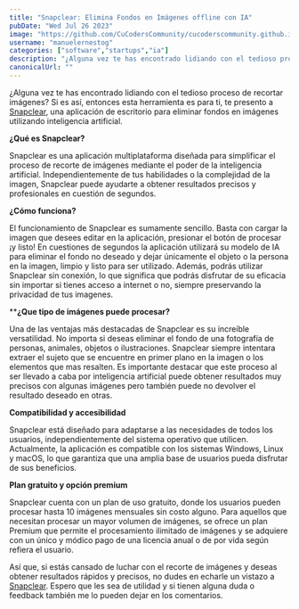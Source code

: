 ```yaml
---
title: "Snapclear: Elimina Fondos en Imágenes offline con IA"
pubDate: "Wed Jul 26 2023"
image: "https://github.com/CuCodersCommunity/cucoderscommunity.github.io/assets/53962116/ba4f291d-098f-42c7-be18-114513664413"
username: "manuelernestog"
categories: ["software","startups","ia"]
description: "¿Alguna vez te has encontrado lidiando con el tedioso proceso de recortar imágenes? Si es así, entonces esta herramienta es para ti, te presento a **Snapclear**, una aplicación de escritorio para eliminar fondos en imágenes utilizando IA."
canonicalUrl: ""
---
```


¿Alguna vez te has encontrado lidiando con el tedioso proceso de recortar imágenes? Si es así, entonces esta herramienta es para ti, te presento a [Snapclear](https://www.snapclear.app/), una aplicación de escritorio para eliminar fondos en imágenes utilizando inteligencia artificial.

**¿Qué es Snapclear?** 

Snapclear es una aplicación multiplataforma diseñada para simplificar el proceso de recorte de imágenes mediante el poder de la inteligencia artificial. Independientemente de tus habilidades o la complejidad de la imagen, Snapclear puede ayudarte a obtener resultados precisos y profesionales en cuestión de segundos.

**¿Cómo funciona?** 

El funcionamiento de Snapclear es sumamente sencillo. Basta con cargar la imagen que desees editar en la aplicación, presionar el botón de procesar ¡y listo! En cuestiones de segundos la aplicación utilizará su modelo de IA para eliminar el fondo no deseado y dejar únicamente el objeto o la persona en la imagen, limpio y listo para ser utilizado. Además, podrás utilizar Snapclear sin conexión, lo que significa que podrás disfrutar de su eficacia sin importar si tienes acceso a internet o no, siempre preservando la privacidad de tus imagenes.

****¿Que tipo de imágenes puede procesar?** 

Una de las ventajas más destacadas de Snapclear es su increíble versatilidad. No importa si deseas eliminar el fondo de una fotografía de personas, animales, objetos o ilustraciones. Snapclear siempre intentara extraer el sujeto que se encuentre en primer plano en la imagen o los elementos que mas resalten. Es importante destacar que este proceso al ser llevado a caba por inteligencia artificial puede obtener resultados muy precisos con algunas imágenes pero también puede no devolver el resultado deseado en otras.

**Compatibilidad y accesibilidad** 

Snapclear está diseñado para adaptarse a las necesidades de todos los usuarios, independientemente del sistema operativo que utilicen. Actualmente, la aplicación es compatible con los sistemas Windows, Linux y macOS, lo que garantiza que una amplia base de usuarios pueda disfrutar de sus beneficios.

**Plan gratuito y opción premium** 

Snapclear cuenta con un plan de uso gratuito, donde los usuarios pueden procesar hasta 10 imágenes mensuales sin costo alguno. Para aquellos que necesitan procesar un mayor volumen de imágenes, se ofrece un plan Premium que permite el procesamiento ilimitado de imágenes y se adquiere con un único y módico pago de una licencia anual o de por vida según refiera el usuario.

Así que, si estás cansado de luchar con el recorte de imágenes y deseas obtener resultados rápidos y precisos, no dudes en echarle un vistazo a [Snapclear](https://www.snapclear.app/). Espero que les sea de utilidad y si tienen alguna duda o feedback también me lo pueden dejar en los comentarios.
